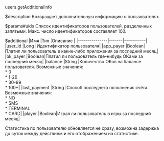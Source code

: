 users.getAdditionalInfo

$description
Возвращает дополнительную информацию о пользователях

$params#uids
Список идентификаторов пользователей, разделенных запятыми. Макс. число идентификаторов составляет 100.

$additional
|Имя			|Тип	|Описание	|
|---------------|-------|-----------|
|user_id		|Long	|Идентификатор пользователя|
|app_payer		|Boolean|Платил ли пользователь в какие-либо приложения за последний месяц|
|ok_payer		|Boolean|Платил ли пользователь где-нибудь ОКами за последний месяц|
|balance		|String	|Количество ОКов на балансе пользователя. Возможные значения: <br>* 0<br>* 1-29<br>* 30-99<br>* 100+|
|last_payment	|String	|Способ последнего пополнения счёта. Возможные значения:<br>* NO<br>* SMS<br>* TERMINAL<br>* CARD|
|player			|Boolean|Играл ли пользователь в игры за последний месяц|

Статистика по пользователю обновляется не сразу, возможна задержка до суток между действием и его отображением на статистике.